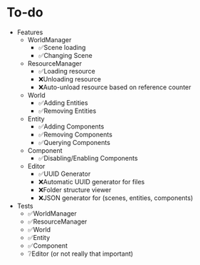 # To-do
- Features
    - WorldManager
		- ✅Scene loading
		- ✅Changing Scene
    - ResourceManager
		- ✅Loading resource
		- ❌Unloading resource
		- ❌Auto-unload resource based on reference counter
	- World
		- ✅Adding Entities
		- ✅Removing Entities
	- Entity
		- ✅Adding Components
		- ✅Removing Components
		- ✅Querying Components
	- Component
		- ✅Disabling/Enabling Components
	- Editor
		- ✅UUID Generator
		- ❌Automatic UUID generator for files
		- ❌Folder structure viewer
		- ❌JSON generator for (scenes, entities, components)
- Tests
    - ✅WorldManager
    - ✅ResourceManager
    - ✅World
    - ✅Entity
    - ✅Component
    - ❔Editor (or not really that important)
			
